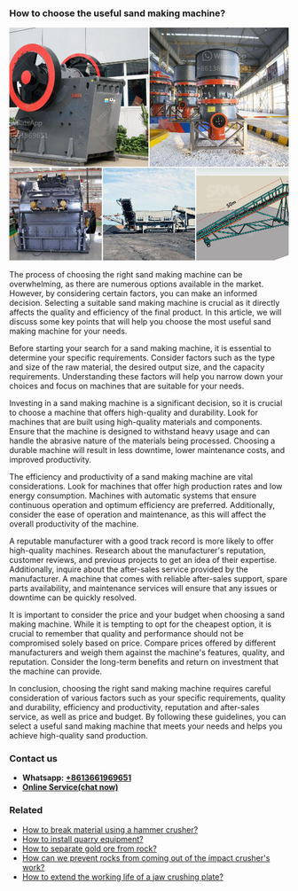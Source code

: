 <h3>How to choose the useful sand making machine?</h3><img src='1701745161.jpg' alt=''><p>The process of choosing the right sand making machine can be overwhelming, as there are numerous options available in the market. However, by considering certain factors, you can make an informed decision. Selecting a suitable sand making machine is crucial as it directly affects the quality and efficiency of the final product. In this article, we will discuss some key points that will help you choose the most useful sand making machine for your needs.</p><p>Before starting your search for a sand making machine, it is essential to determine your specific requirements. Consider factors such as the type and size of the raw material, the desired output size, and the capacity requirements. Understanding these factors will help you narrow down your choices and focus on machines that are suitable for your needs.</p><p>Investing in a sand making machine is a significant decision, so it is crucial to choose a machine that offers high-quality and durability. Look for machines that are built using high-quality materials and components. Ensure that the machine is designed to withstand heavy usage and can handle the abrasive nature of the materials being processed. Choosing a durable machine will result in less downtime, lower maintenance costs, and improved productivity.</p><p>The efficiency and productivity of a sand making machine are vital considerations. Look for machines that offer high production rates and low energy consumption. Machines with automatic systems that ensure continuous operation and optimum efficiency are preferred. Additionally, consider the ease of operation and maintenance, as this will affect the overall productivity of the machine.</p><p>A reputable manufacturer with a good track record is more likely to offer high-quality machines. Research about the manufacturer's reputation, customer reviews, and previous projects to get an idea of their expertise. Additionally, inquire about the after-sales service provided by the manufacturer. A machine that comes with reliable after-sales support, spare parts availability, and maintenance services will ensure that any issues or downtime can be quickly resolved.</p><p>It is important to consider the price and your budget when choosing a sand making machine. While it is tempting to opt for the cheapest option, it is crucial to remember that quality and performance should not be compromised solely based on price. Compare prices offered by different manufacturers and weigh them against the machine's features, quality, and reputation. Consider the long-term benefits and return on investment that the machine can provide.</p><p>In conclusion, choosing the right sand making machine requires careful consideration of various factors such as your specific requirements, quality and durability, efficiency and productivity, reputation and after-sales service, as well as price and budget. By following these guidelines, you can select a useful sand making machine that meets your needs and helps you achieve high-quality sand production.</p><h3>Contact us</h3><ul><li><strong>Whatsapp:&nbsp;<a href="https://wa.me/8613661969651">+8613661969651</a></strong></li><li><a href="https://swt.shibang-china.com/?git&amp;zhl&amp;How to choose the useful sand making machine"><strong>Online Service(chat now)</strong></a></li></ul><h3>Related</h3><ul><li><a href='How to break material using a hammer crusher.md'>How to break material using a hammer crusher?</a></li><li><a href='How to install quarry equipment.md'>How to install quarry equipment?</a></li><li><a href='How to separate gold ore from rock.md'>How to separate gold ore from rock?</a></li><li><a href='How can we prevent rocks from coming out of the impact crushers work.md'>How can we prevent rocks from coming out of the impact crusher's work?</a></li><li><a href='How to extend the working life of a jaw crushing plate.md'>How to extend the working life of a jaw crushing plate?</a></li></ul>